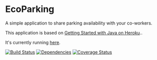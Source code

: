 # EcoParking

A simple application to share parking availability with your co-workers.

This application is based on [Getting Started with Java on Heroku](https://devcenter.heroku.com/articles/getting-started-with-java)..

It's currently running [here](https://takemyplace.herokuapp.com/).

[![Build Status](https://travis-ci.org/lefevre00/parking.svg)](https://travis-ci.org/lefevre00/parking)
[![Dependencies](https://www.versioneye.com/user/projects/56d04bd96b21e51624a90285/badge.svg)](https://www.versioneye.com/user/projects/56d04bd96b21e51624a90285/)
[![Coverage Status](https://img.shields.io/codecov/c/github/lefevre00/parking.svg)](https://codecov.io/github/lefevre00/parking)
